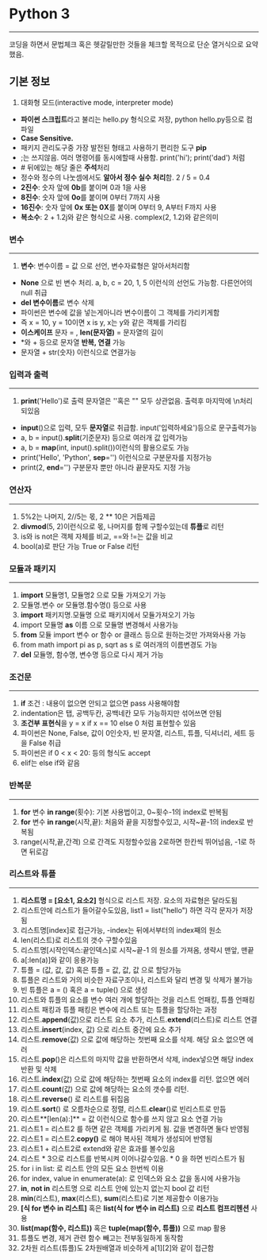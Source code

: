 # Python 3  
---  
 코딩을 하면서 문법체크 혹은 헷갈릴만한 것들을 체크할 목적으로 단순 열거식으로 요약했음.
 
## 기본 정보

 1. 대화형 모드(interactive mode, interpreter mode) 
 - **파이썬 스크립트**라고 불리는 hello.py 형식으로 저장, python hello.py등으로 컴파일 
 - **Case Sensitive.**  
 - 패키지 관리도구중 가장 발전된 형태고 사용하기 편리한 도구 **pip**
 - ;는 쓰지않음. 여러 명령어를 동시에할때 사용함. print('hi'); print('dad') 처럼
 - \# 뒤에있는 해당 줄은 **주석**처리
 - 정수와 정수의 나눗셈에서도 **알아서 정수 실수 처리**함. 2 / 5 = 0.4
 - **2진수**: 숫자 앞에 **0b**를 붙이며 0과 1을 사용
 - **8진수**: 숫자 앞에 **0o**를 붙이며 0부터 7까지 사용
 - **16진수**: 숫자 앞에 **0x 또는 0X**를 붙이며 0부터 9, A부터 F까지 사용
 - **복소수**: 2 + 1.2j와 같은 형식으로 사용. complex(2, 1.2)와 같은의미 

### 변수
---

 1. **변수**: 변수이름 = 값 으로 선언, 변수자료형은 알아서처리함 
 - **None** 으로 빈 변수 처리. a, b, c = 20, 1, 5 이런식의 선언도 가능함. 다른언어의 null 취급
 - **del 변수이름**로 변수 삭제
 - 파이썬은 변수에 값을 넣는게아니라 변수이름이 그 객체를 가리키게함 
 - 즉 x = 10, y = 10이면 x is y, x는 y와 같은 객체를 가리킴
 - **이스케이프** 문자 = \, **len(문자열)** = 문자열의 길이
 - *와 + 등으로 문자열 **반복, 연결** 가능
 - 문자열 + str(숫자) 이런식으로 연결가능
 
### 입력과 출력
---

 1. **print**('Hello')로 출력 문자열은 ''혹은 "" 모두 상관없음. 출력후 마지막에 \n처리되있음 
 - **input**()으로 입력, 모두 **문자열**로 취급함. input('입력하세요')등으로 문구출력가능
 - a, b = input().**split**(기준문자) 등으로 여러개 값 입력가능 
 - a, b = **map**(int, input().split())이런식의 활용으로도 가능
 - print('Hello', 'Python', **sep**='') 이런식으로 구분문자를 지정가능 
 - print(2, **end**='') 구분문자 뿐만 아니라 끝문자도 지정 가능

### 연산자
---

 1. 5%2는 나머지, 2//5는 몫, 2 ** 10은 거듭제곱 
 2. **divmod**(5, 2)이런식으로 몫, 나머지를 함께 구할수있는데 **튜플**로 리턴 
 2. is와 is not은 객체 자체를 비교, ==와 !=는 값을 비교 
 3. bool(a)로 판단 가능 True or False 리턴

### 모듈과 패키지
---

 1. **import** 모듈명1, 모듈명2 으로 모듈 가져오기 가능
 2. 모듈명.변수 or 모듈명.함수명() 등으로 사용
 3. **import** 패키지명.모듈명 으로 패키지에서 모듈가져오기 가능
 4. import 모듈명 **as** 이름 으로 모듈명 변경해서 사용가능
 5. **from** 모듈 import 변수 or 함수 or 클래스 등으로 원하는것만 가져와사용 가능
 6. from math import pi as p, sqrt as s 로 여러개의 이름변경도 가능 
 7. **del** 모듈명, 함수명, 변수명 등으로 다시 제거 가능 

### 조건문
---

 1. **if** 조건 : 내용이 없으면 안되고 없으면 pass 사용해야함
 2. indentation은 탭, 공백두칸, 공백네칸 모두 가능하지만 섞어쓰면 안됨
 3. **조건부 표현식**을 y = x if x == 10 else 0 처럼 표현할수 있음
 4. 파이썬은  None, False, 값이 0인숫자, 빈 문자열, 리스트, 튜플, 딕셔너리, 세트 등을 False 취급
 5. 파이썬은 if 0 < x < 20: 등의 형식도 accept
 6. elif는 else if와 같음

### 반복문
---

 1. **for** 변수 **in range**(횟수): 기본 사용법이고, 0~횟수-1의 index로 반복됨
 2. **for** 변수 **in range**(시작,끝): 처음와 끝을 지정할수있고, 시작~끝-1의 index로 반복됨 
 3. range(시작,끝,간격) 으로 간격도 지정할수있음 2로하면 한칸씩 뛰어넘음, -1로 하면 뒤로감

### 리스트와 튜플
---

 1. **리스트명 = [요소1, 요소2]** 형식으로 리스트 저장. 요소의 자료형은 달라도됨
 2. 리스트안에 리스트가 들어갈수도있음, list1 = list("hello") 하면 각각 문자가 저장됨
 3. 리스트명[index]로 접근가능, -index는 뒤에서부터의 index째의 원소
 4. len(리스트)로 리스트의 갯수 구할수있음
 5. 리스트명[시작인덱스:끝인덱스]로 시작~끝-1 의 원소를 가져옴, 생략시 맨앞, 맨끝
 6. a[:len(a)]와 같이 응용가능
 7. 튜플 = (값, 값, 값) 혹은 튜플 = 값, 값, 값 으로 할당가능 
 8. 튜플은 리스트와 거의 비슷한 자료구조이나, 리스트와 달리 변경 및 삭제가 불가능
 9. 빈 튜플은 a = () 혹은 a = tuple() 으로 생성
 10. 리스트와 튜플의 요소를 변수 여러 개에 할당하는 것을 리스트 언패킹, 튜플 언패킹
 11. 리스트 패킹과 튜플 패킹은 변수에 리스트 또는 튜플을 할당하는 과정
 12. 리스트.**append**(값)으로  리스트 요소 추가, 리스트.**extend**(리스트)로 리스트 연결 
 13. 리스트.**insert**(index, 값) 으로 리스트 중간에 요소 추가 
 14. 리스트.**remove**(값) 으로 값에 해당하는 첫번째 요소를 삭제. 해당 요소 없으면 에러
 15. 리스트.**pop**()은 리스트의 마지막 값을 반환하면서 삭제, index넣으면 해당 index 반환 및 삭제
 16. 리스트.**index**(값) 으로 값에 해당하는 첫번째 요소의 index를 리턴. 없으면 에러 
 17. 리스트.**count**(값) 으로 값에 해당하는 요소의 갯수를 리턴. 
 18. 리스트.**reverse**() 로 리스트를 뒤집음 
 19. 리스트.**sort**() 로 오름차순으로 정렬, 리스트.**clear**()로 빈리스트로 만듬
 20. 리스트**[len(a):]** = 값 이런식으로 함수를 쓰지 않고 요소 연결 가능 
 21. 리스트1 = 리스트2 를 하면 같은 객체를 가리키게 됨. 값을 변경하면 둘다 반영됨 
 22. 리스트1 = 리스트2.**copy()** 로 해야 복사된 객체가 생성되어 반영됨
 23. 리스트1 + 리스트2로 extend와 같은 효과를 볼수있음 
 24. 리스트 * 3으로 리스트를 반복시켜 이어나갈수있음. * 0 을 하면 빈리스트가 됨
 25. for i in list: 로 리스트 안의 모든 요소 한번씩 이용
 26. for index, value in enumerate(a): 로 인덱스와 요소 값을 동시에 사용가능
 27. **in**, **not in** 리스트명 으로 리스트 안에 있는지 없는지 bool 값 리턴
 28. **min**(리스트), **max**(리스트), **sum**(리스트)로 기본 제공함수 이용가능
 29. **[식 for 변수 in 리스트]** 혹은 **list(식 for 변수 in 리스트)** 으로 **리스트 컴프리헨션** 사용
 30. **list(map(함수, 리스트))** 혹은 **tuple(map(함수, 튜플))** 으로 map 활용
 31. 튜플도 변경, 제거 관련 함수 빼고는 전부동일하게 동작함 
 32. 2차원 리스트(튜플)도 2차원배열과 비슷하게 a[1][2]와 같이 접근함